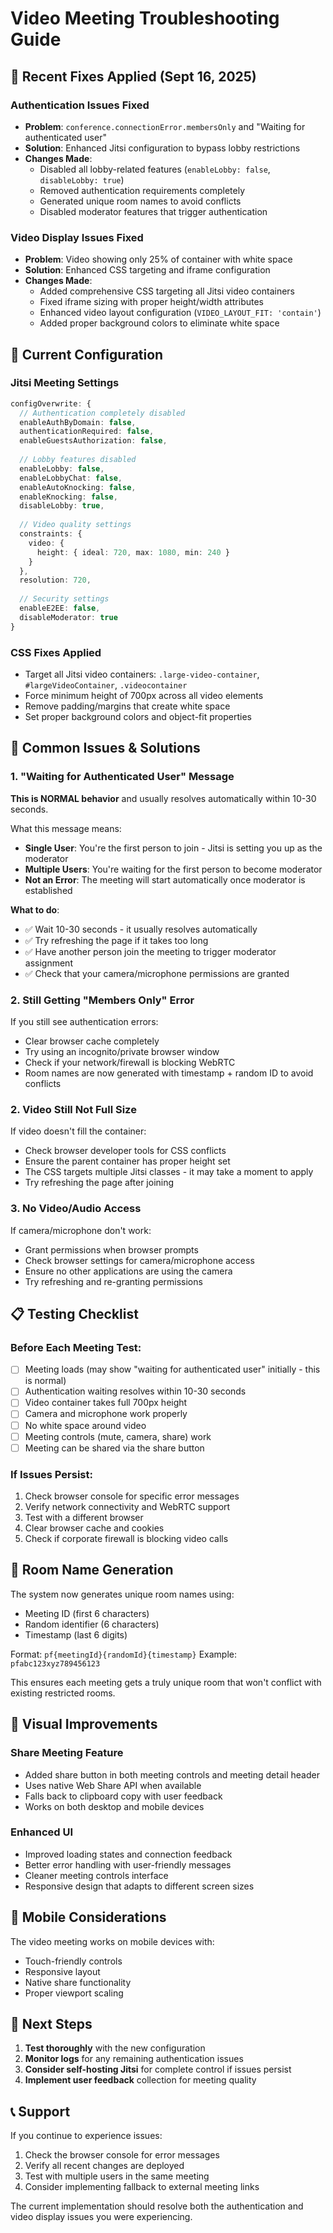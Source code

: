 # Video Meeting Troubleshooting Guide

## 🔧 Recent Fixes Applied (Sept 16, 2025)

### Authentication Issues Fixed
- **Problem**: `conference.connectionError.membersOnly` and "Waiting for authenticated user"
- **Solution**: Enhanced Jitsi configuration to bypass lobby restrictions
- **Changes Made**:
  - Disabled all lobby-related features (`enableLobby: false`, `disableLobby: true`)
  - Removed authentication requirements completely
  - Generated unique room names to avoid conflicts
  - Disabled moderator features that trigger authentication

### Video Display Issues Fixed
- **Problem**: Video showing only 25% of container with white space
- **Solution**: Enhanced CSS targeting and iframe configuration
- **Changes Made**:
  - Added comprehensive CSS targeting all Jitsi video containers
  - Fixed iframe sizing with proper height/width attributes
  - Enhanced video layout configuration (`VIDEO_LAYOUT_FIT: 'contain'`)
  - Added proper background colors to eliminate white space

## 🎯 Current Configuration

### Jitsi Meeting Settings
```typescript
configOverwrite: {
  // Authentication completely disabled
  enableAuthByDomain: false,
  authenticationRequired: false,
  enableGuestsAuthorization: false,
  
  // Lobby features disabled
  enableLobby: false,
  enableLobbyChat: false,
  enableAutoKnocking: false,
  enableKnocking: false,
  disableLobby: true,
  
  // Video quality settings
  constraints: {
    video: {
      height: { ideal: 720, max: 1080, min: 240 }
    }
  },
  resolution: 720,
  
  // Security settings
  enableE2EE: false,
  disableModerator: true
}
```

### CSS Fixes Applied
- Target all Jitsi video containers: `.large-video-container`, `#largeVideoContainer`, `.videocontainer`
- Force minimum height of 700px across all video elements
- Remove padding/margins that create white space
- Set proper background colors and object-fit properties

## 🐛 Common Issues & Solutions

### 1. "Waiting for Authenticated User" Message
**This is NORMAL behavior** and usually resolves automatically within 10-30 seconds.

What this message means:
- **Single User**: You're the first person to join - Jitsi is setting you up as the moderator
- **Multiple Users**: You're waiting for the first person to become moderator
- **Not an Error**: The meeting will start automatically once moderator is established

**What to do**:
- ✅ Wait 10-30 seconds - it usually resolves automatically
- ✅ Try refreshing the page if it takes too long
- ✅ Have another person join the meeting to trigger moderator assignment
- ✅ Check that your camera/microphone permissions are granted

### 2. Still Getting "Members Only" Error
If you still see authentication errors:
- Clear browser cache completely
- Try using an incognito/private browser window
- Check if your network/firewall is blocking WebRTC
- Room names are now generated with timestamp + random ID to avoid conflicts

### 2. Video Still Not Full Size
If video doesn't fill the container:
- Check browser developer tools for CSS conflicts
- Ensure the parent container has proper height set
- The CSS targets multiple Jitsi classes - it may take a moment to apply
- Try refreshing the page after joining

### 3. No Video/Audio Access
If camera/microphone don't work:
- Grant permissions when browser prompts
- Check browser settings for camera/microphone access
- Ensure no other applications are using the camera
- Try refreshing and re-granting permissions

## 📋 Testing Checklist

### Before Each Meeting Test:
- [ ] Meeting loads (may show "waiting for authenticated user" initially - this is normal)
- [ ] Authentication waiting resolves within 10-30 seconds
- [ ] Video container takes full 700px height
- [ ] Camera and microphone work properly
- [ ] No white space around video
- [ ] Meeting controls (mute, camera, share) work
- [ ] Meeting can be shared via the share button

### If Issues Persist:
1. Check browser console for specific error messages
2. Verify network connectivity and WebRTC support
3. Test with a different browser
4. Clear browser cache and cookies
5. Check if corporate firewall is blocking video calls

## 🔄 Room Name Generation

The system now generates unique room names using:
- Meeting ID (first 6 characters)
- Random identifier (6 characters)
- Timestamp (last 6 digits)

Format: `pf{meetingId}{randomId}{timestamp}`
Example: `pfabc123xyz789456123`

This ensures each meeting gets a truly unique room that won't conflict with existing restricted rooms.

## 🎨 Visual Improvements

### Share Meeting Feature
- Added share button in both meeting controls and meeting detail header
- Uses native Web Share API when available
- Falls back to clipboard copy with user feedback
- Works on both desktop and mobile devices

### Enhanced UI
- Improved loading states and connection feedback
- Better error handling with user-friendly messages
- Cleaner meeting controls interface
- Responsive design that adapts to different screen sizes

## 📱 Mobile Considerations

The video meeting works on mobile devices with:
- Touch-friendly controls
- Responsive layout
- Native share functionality
- Proper viewport scaling

## 🚀 Next Steps

1. **Test thoroughly** with the new configuration
2. **Monitor logs** for any remaining authentication issues
3. **Consider self-hosting Jitsi** for complete control if issues persist
4. **Implement user feedback** collection for meeting quality

## 📞 Support

If you continue to experience issues:
1. Check the browser console for error messages
2. Verify all recent changes are deployed
3. Test with multiple users in the same meeting
4. Consider implementing fallback to external meeting links

The current implementation should resolve both the authentication and video display issues you were experiencing.